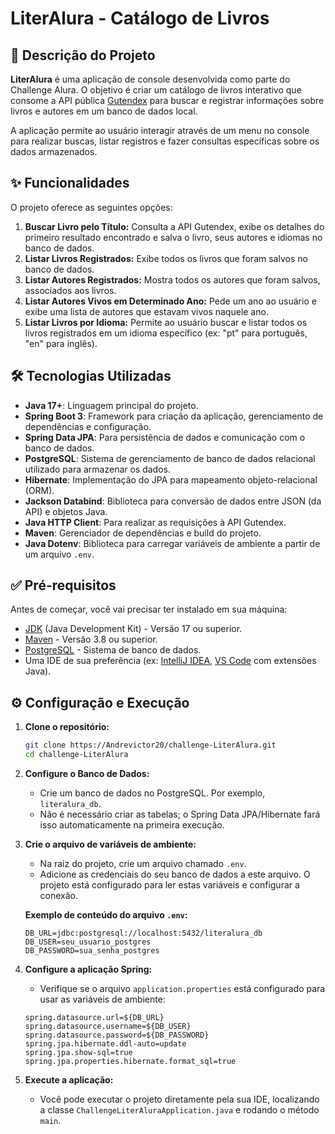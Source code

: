 # LiterAlura - Catálogo de Livros

## 📖 Descrição do Projeto

**LiterAlura** é uma aplicação de console desenvolvida como parte do Challenge Alura. O objetivo é criar um catálogo de livros interativo que consome a API pública [Gutendex](https://gutendex.com/) para buscar e registrar informações sobre livros e autores em um banco de dados local.

A aplicação permite ao usuário interagir através de um menu no console para realizar buscas, listar registros e fazer consultas específicas sobre os dados armazenados.

## ✨ Funcionalidades

O projeto oferece as seguintes opções:

1.  **Buscar Livro pelo Título:** Consulta a API Gutendex, exibe os detalhes do primeiro resultado encontrado e salva o livro, seus autores e idiomas no banco de dados.
2.  **Listar Livros Registrados:** Exibe todos os livros que foram salvos no banco de dados.
3.  **Listar Autores Registrados:** Mostra todos os autores que foram salvos, associados aos livros.
4.  **Listar Autores Vivos em Determinado Ano:** Pede um ano ao usuário e exibe uma lista de autores que estavam vivos naquele ano.
5.  **Listar Livros por Idioma:** Permite ao usuário buscar e listar todos os livros registrados em um idioma específico (ex: "pt" para português, "en" para inglês).

## 🛠️ Tecnologias Utilizadas

* **Java 17+**: Linguagem principal do projeto.
* **Spring Boot 3**: Framework para criação da aplicação, gerenciamento de dependências e configuração.
* **Spring Data JPA**: Para persistência de dados e comunicação com o banco de dados.
* **PostgreSQL**: Sistema de gerenciamento de banco de dados relacional utilizado para armazenar os dados.
* **Hibernate**: Implementação do JPA para mapeamento objeto-relacional (ORM).
* **Jackson Databind**: Biblioteca para conversão de dados entre JSON (da API) e objetos Java.
* **Java HTTP Client**: Para realizar as requisições à API Gutendex.
* **Maven**: Gerenciador de dependências e build do projeto.
* **Java Dotenv**: Biblioteca para carregar variáveis de ambiente a partir de um arquivo `.env`.

## ✅ Pré-requisitos

Antes de começar, você vai precisar ter instalado em sua máquina:

* [JDK](https://www.oracle.com/java/technologies/downloads/) (Java Development Kit) - Versão 17 ou superior.
* [Maven](https://maven.apache.org/download.cgi) - Versão 3.8 ou superior.
* [PostgreSQL](https://www.postgresql.org/download/) - Sistema de banco de dados.
* Uma IDE de sua preferência (ex: [IntelliJ IDEA](https://www.jetbrains.com/idea/), [VS Code](https://code.visualstudio.com/) com extensões Java).

## ⚙️ Configuração e Execução

1.  **Clone o repositório:**

    ```bash
    git clone https://Andrevictor20/challenge-LiterAlura.git
    cd challenge-LiterAlura
    ```

2.  **Configure o Banco de Dados:**

    * Crie um banco de dados no PostgreSQL. Por exemplo, `literalura_db`.
    * Não é necessário criar as tabelas; o Spring Data JPA/Hibernate fará isso automaticamente na primeira execução.

3.  **Crie o arquivo de variáveis de ambiente:**

    * Na raiz do projeto, crie um arquivo chamado `.env`.
    * Adicione as credenciais do seu banco de dados a este arquivo. O projeto está configurado para ler estas variáveis e configurar a conexão.

    **Exemplo de conteúdo do arquivo `.env`:**

    ```env
    DB_URL=jdbc:postgresql://localhost:5432/literalura_db
    DB_USER=seu_usuario_postgres
    DB_PASSWORD=sua_senha_postgres
    ```

4.  **Configure a aplicação Spring:**

    * Verifique se o arquivo `application.properties` está configurado para usar as variáveis de ambiente:

    <!-- end list -->

    ```properties
    spring.datasource.url=${DB_URL}
    spring.datasource.username=${DB_USER}
    spring.datasource.password=${DB_PASSWORD}
    spring.jpa.hibernate.ddl-auto=update
    spring.jpa.show-sql=true
    spring.jpa.properties.hibernate.format_sql=true
    ```

5.  **Execute a aplicação:**

    * Você pode executar o projeto diretamente pela sua IDE, localizando a classe `ChallengeLiterAluraApplication.java` e rodando o método `main`.
  
